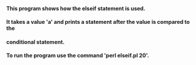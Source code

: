 #### This program shows how the elseif statement is used.
#### It takes a value 'a' and prints a statement after the value is compared to the 
#### conditional statement.
#### To run the program use the command 'perl elseif.pl 20'.
